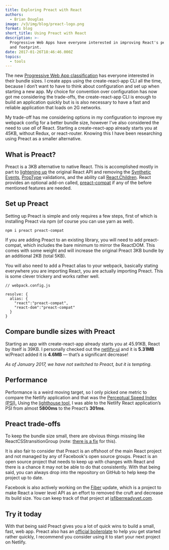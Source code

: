 ```yaml
---
title: Exploring Preact with React
authors:
  - Brian Douglas
image: /v3/img/blog/preact-logo.png
format: blog
short_title: Using Preact with React
description: >-
  Progressive Web Apps have everyone interested in improving React's performance
  and footprint.
date: 2017-01-26T18:46:46.000Z
topics:
  - tools
---
```


The new [Progressive Web App classification](https://developers.google.com/web/progressive-web-apps/) has everyone interested in their bundle sizes. I create apps using the create-react-app CLI all the time, because I don’t want to have to think about configuration and set up when starting a new app. My choice for convention over configuration has now got me considering the trade-offs, the create-react-app CLI is enough to build an application quickly but is is also necessary to have a fast and reliable application that loads on 2G networks.

My trade-off has me considering options in my configuration to improve my webpack config for a better bundle size, however I've also considered the need to use *all* of React. Starting a create-react-app already starts you at 45KB, without Redux, or react-router. Knowing this I have been researching using Preact as a smaller alternative.

## What is Preact?

Preact is a 3KB alternative to native React. This is accomplished mostly in part to [lightening up](https://github.com/developit/preact/wiki/Differences-to-React) the original React API and removing the [Synthetic Events](https://facebook.github.io/react/docs/events.html), [PropType](https://facebook.github.io/react/docs/typechecking-with-proptypes.html) validations, and the ability call [React.Children](https://facebook.github.io/react/docs/react-api.html#react.children). React provides an optional add-on called, [preact-compat](https://github.com/developit/preact-compat) if any of the before mentioned features are needed.

## Set up Preact

Setting up Preact is simple and only requires a few steps, first of which is installing Preact via npm (of course you can use yarn as well).

    npm i preact preact-compat

If you are adding Preact to an existing library, you will need to add preact-compat, which includes the bare minimum to mirror the ReactDOM. This comes with some weight and will increase the original Preact 3KB bundle by an additional 2KB (total 5KB).

You will also need to add a Preact alias to your webpack, basically stating everywhere you are importing React, you are actually importing Preact. This is some clever trickery and works rather well.

    // webpack.config.js

    resolve: {
      alias: {
        "react":"preact-compat",
        "react-dom":"preact-compat"
      }
    }

## Compare bundle sizes with Preact

Starting an app with create-react-app already starts you at 45.91KB, React by itself is 39KB. I personally checked out the [netlify-ui](https://app.netlify.com/) and it is **5.31MB** w/Preact added it is **4.6MB** — that’s a significant decrease!

*As of January 2017, we have not switched to Preact, but it is tempting.*

## Performance

Performance is a weird moving target, so I only picked one metric to compare the Netlify application and that was the [Perceptual Speed Index (PSI).](https://www.instartlogic.com/blog/perceptual-speed-index-psi-measuring-above-fold-visual-performance-web-pages) Using the [lighthouse tool](https://developers.google.com/web/tools/lighthouse/), I was able to the Netlify React application’s PSI from almost **5800ms** to the Preact’s **301ms**.

## Preact trade-offs

To keep the bundle size small, there are obvious things missing like ReactCSStransitionGroup (note: [there is a fix](https://github.com/developit/preact-compat/issues/14) for this).

It is also fair to consider that Preact is an offshoot of the main React project and not managed by any of Facebook's open source groups. Preact is an open source project that needs to keep up with changes with React and there is a chance it may not be able to do that consistently. With that being said, you can always drop into the repository on GitHub to help keep the project up to date.

Facebook is also actively working on the [Fiber](https://github.com/acdlite/react-fiber-architecture#what-is-a-fiber) update, which is a project to make React a lower level API as an effort to removed the cruft and decrease its build size. You can keep track of that project at [isfiberreadyyet.com](http://isfiberreadyyet.com/).

## Try it today

With that being said Preact gives you a lot of quick wins to build a small, fast, web app. Preact also has an [official boilerplate](https://github.com/developit/preact-boilerplate) to help you get started rather quickly, I recommend you consider using it to start your next project on Netlify.
